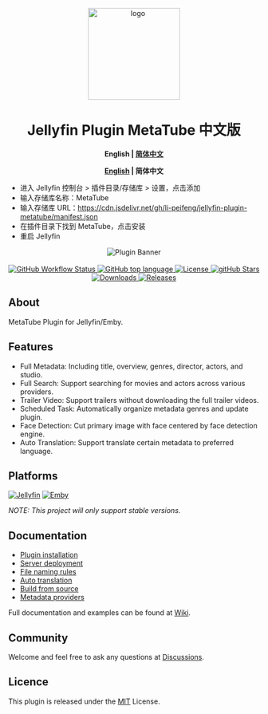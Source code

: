 <p align="center"><a href="https://peifeng.li"><img width="184px" alt="logo" src="https://cdn.jsdelivr.net/gh/li-peifeng/static/logo.png"/></a></p>
<h1 align="center">Jellyfin Plugin MetaTube 中文版</h1>
<p align="center"><b>English | <a href="README_ZH.md">简体中文</a></b></p>
<p align="center"><b><a href="README.md">English</a> | 简体中文</b></p>

- 进入 Jellyfin 控制台 > 插件目录/存储库 > 设置，点击添加
- 输入存储库名称：MetaTube
- 输入存储库 URL：https://cdn.jsdelivr.net/gh/li-peifeng/jellyfin-plugin-metatube/manifest.json
- 在插件目录下找到 MetaTube，点击安装
- 重启 Jellyfin

<p align="center">
<img alt="Plugin Banner" src="https://cdn.jsdelivr.net/gh/li-peifeng/jellyfin-plugin-metatube/Jellyfin.Plugin.MetaTube/thumb.png"/>
<br/>
<br/>

<a href="https://github.com/metatube-community/jellyfin-plugin-metatube/actions">
<img alt="GitHub Workflow Status" src="https://img.shields.io/github/actions/workflow/status/metatube-community/jellyfin-plugin-metatube/dotnetcore.yml?branch=main&logo=github">
</a>
<a href="https://github.com/metatube-community/jellyfin-plugin-metatube/search?l=c%23">
<img alt="GitHub top language" src="https://img.shields.io/github/languages/top/metatube-community/jellyfin-plugin-metatube?color=%23239120&label=.NET&logo=csharp">
</a>
<a href="https://github.com/metatube-community/jellyfin-plugin-metatube/blob/main/LICENSE">
<img alt="License" src="https://img.shields.io/github/license/metatube-community/jellyfin-plugin-metatube">
</a>
<a href="https://github.com/metatube-community/jellyfin-plugin-metatube">
<img alt="gitHub Stars" src="https://img.shields.io/github/stars/metatube-community/jellyfin-plugin-metatube?style=flat">
</a>
<a href="https://github.com/metatube-community/jellyfin-plugin-metatube">
<img alt="Downloads" src="https://img.shields.io/github/downloads/metatube-community/jellyfin-plugin-metatube/total">
</a>
<a href="https://github.com/metatube-community/jellyfin-plugin-metatube/releases">
<img alt="Releases" src="https://img.shields.io/github/v/release/metatube-community/jellyfin-plugin-metatube?include_prereleases&logo=smartthings">
</a>
</p>

## About

MetaTube Plugin for Jellyfin/Emby.

## Features

- Full Metadata: Including title, overview, genres, director, actors, and studio.
- Full Search: Support searching for movies and actors across various providers.
- Trailer Video: Support trailers without downloading the full trailer videos.
- Scheduled Task: Automatically organize metadata genres and update plugin.
- Face Detection: Cut primary image with face centered by face detection engine.
- Auto Translation: Support translate certain metadata to preferred language.

## Platforms

[![Jellyfin](https://img.shields.io/static/v1?color=%2300A4DC&style=for-the-badge&label=Jellyfin&logo=jellyfin&message=10.9.x)](https://jellyfin.org/)
[![Emby](https://img.shields.io/static/v1?color=%2352B54B&style=for-the-badge&label=Emby&logo=emby&message=4.8.x)](https://emby.media/)

_NOTE: This project will only support stable versions._

## Documentation

- [Plugin installation](https://metatube-community.github.io/wiki/plugin-installation/)
- [Server deployment](https://metatube-community.github.io/wiki/server-deployment/)
- [File naming rules](https://metatube-community.github.io/wiki/naming-rules/)
- [Auto translation](https://metatube-community.github.io/wiki/auto-translation/)
- [Build from source](https://metatube-community.github.io/wiki/build-from-source/)
- [Metadata providers](https://metatube-community.github.io/wiki/metadata-providers/)

Full documentation and examples can be found at [Wiki](https://metatube-community.github.io/wiki/).

## Community

Welcome and feel free to ask any questions at [Discussions](https://github.com/metatube-community/jellyfin-plugin-metatube/discussions).

## Licence

This plugin is released under the [MIT](https://github.com/metatube-community/jellyfin-plugin-metatube/blob/main/LICENSE) License.
